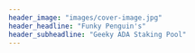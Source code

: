 ```yaml
---
header_image: "images/cover-image.jpg"
header_headline: "Funky Penguin's"
header_subheadline: "Geeky ADA Staking Pool"
---
```

